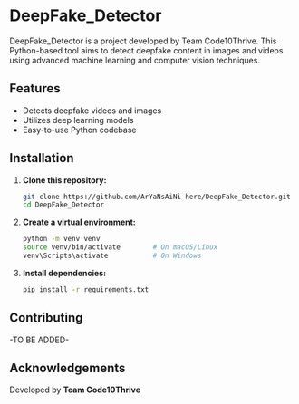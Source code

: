 # DeepFake_Detector

DeepFake_Detector is a project developed by Team Code10Thrive. This Python-based tool aims to detect deepfake content in images and videos using advanced machine learning and computer vision techniques.

## Features

- Detects deepfake videos and images
- Utilizes deep learning models
- Easy-to-use Python codebase

## Installation

1. **Clone this repository:**
   ```bash
   git clone https://github.com/ArYaNsAiNi-here/DeepFake_Detector.git
   cd DeepFake_Detector

2. **Create a virtual environment:**
   ```bash
   python -m venv venv
   source venv/bin/activate        # On macOS/Linux
   venv\Scripts\activate           # On Windows

3. **Install dependencies:**
   ```bash
   pip install -r requirements.txt

## Contributing

-TO BE ADDED-

## Acknowledgements

Developed by **Team Code10Thrive**
